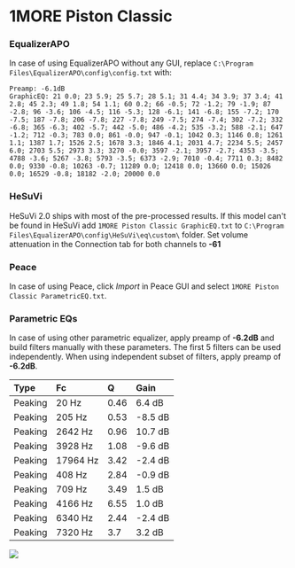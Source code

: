 # 1MORE Piston Classic

### EqualizerAPO
In case of using EqualizerAPO without any GUI, replace `C:\Program Files\EqualizerAPO\config\config.txt`
with:
```
Preamp: -6.1dB
GraphicEQ: 21 0.0; 23 5.9; 25 5.7; 28 5.1; 31 4.4; 34 3.9; 37 3.4; 41 2.8; 45 2.3; 49 1.8; 54 1.1; 60 0.2; 66 -0.5; 72 -1.2; 79 -1.9; 87 -2.8; 96 -3.6; 106 -4.5; 116 -5.3; 128 -6.1; 141 -6.8; 155 -7.2; 170 -7.5; 187 -7.8; 206 -7.8; 227 -7.8; 249 -7.5; 274 -7.4; 302 -7.2; 332 -6.8; 365 -6.3; 402 -5.7; 442 -5.0; 486 -4.2; 535 -3.2; 588 -2.1; 647 -1.2; 712 -0.3; 783 0.0; 861 -0.0; 947 -0.1; 1042 0.3; 1146 0.8; 1261 1.1; 1387 1.7; 1526 2.5; 1678 3.3; 1846 4.1; 2031 4.7; 2234 5.5; 2457 6.0; 2703 5.5; 2973 3.3; 3270 -0.0; 3597 -2.1; 3957 -2.7; 4353 -3.5; 4788 -3.6; 5267 -3.8; 5793 -3.5; 6373 -2.9; 7010 -0.4; 7711 0.3; 8482 0.0; 9330 -0.8; 10263 -0.7; 11289 0.0; 12418 0.0; 13660 0.0; 15026 0.0; 16529 -0.8; 18182 -2.0; 20000 0.0
```

### HeSuVi
HeSuVi 2.0 ships with most of the pre-processed results. If this model can't be found in HeSuVi add
`1MORE Piston Classic GraphicEQ.txt` to `C:\Program Files\EqualizerAPO\config\HeSuVi\eq\custom\` folder.
Set volume attenuation in the Connection tab for both channels to **-61**

### Peace
In case of using Peace, click *Import* in Peace GUI and select `1MORE Piston Classic ParametricEQ.txt`.

### Parametric EQs
In case of using other parametric equalizer, apply preamp of **-6.2dB** and build filters manually
with these parameters. The first 5 filters can be used independently.
When using independent subset of filters, apply preamp of **-6.2dB**.

| Type    | Fc       |    Q | Gain    |
|:--------|:---------|:-----|:--------|
| Peaking | 20 Hz    | 0.46 | 6.4 dB  |
| Peaking | 205 Hz   | 0.53 | -8.5 dB |
| Peaking | 2642 Hz  | 0.96 | 10.7 dB |
| Peaking | 3928 Hz  | 1.08 | -9.6 dB |
| Peaking | 17964 Hz | 3.42 | -2.4 dB |
| Peaking | 408 Hz   | 2.84 | -0.9 dB |
| Peaking | 709 Hz   | 3.49 | 1.5 dB  |
| Peaking | 4166 Hz  | 6.55 | 1.0 dB  |
| Peaking | 6340 Hz  | 2.44 | -2.4 dB |
| Peaking | 7320 Hz  | 3.7  | 3.2 dB  |

![](https://raw.githubusercontent.com/jaakkopasanen/AutoEq/master/results/rtings/avg/1MORE%20Piston%20Classic/1MORE%20Piston%20Classic.png)